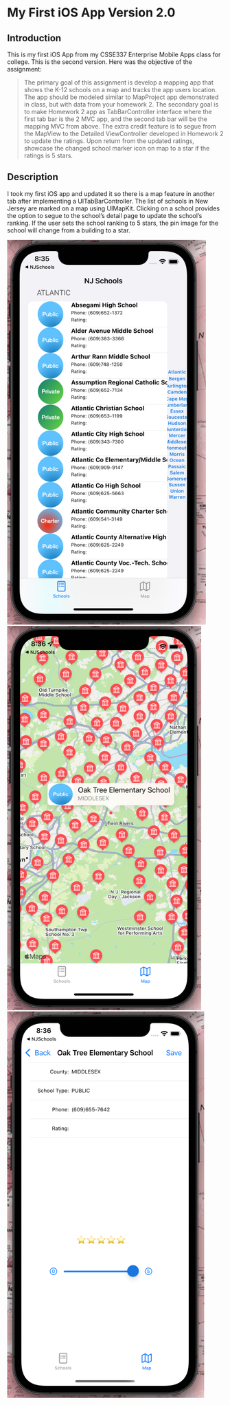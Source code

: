 # My First iOS App Version 2.0

## Introduction

This is my first iOS App from my CSSE337 Enterprise Mobile Apps class for college. This is the second version. Here was the objective of the assignment:

> The primary goal of this assignment is develop a mapping app that shows the K-12 schools on a map and tracks the app users location. The app should be modeled similar to MapProject app demonstrated in class, but with data from your homework 2. The secondary goal is to make Homework 2 app as TabBarController interface where the first tab bar is the 2 MVC app, and the second tab bar will be the mapping MVC from above. The extra credit feature is to segue from the MapView to the Detailed ViewController developed in Homework 2 to update the ratings. Upon return from the updated ratings, showcase the changed school marker icon on map to a star if the ratings is 5 stars.

## Description

I took my first iOS app and updated it so there is a map feature in another tab after implementing a UITabBarController. The list of schools in New Jersey are marked on a map using UIMapKit. Clicking on a school provides the option to segue to the school’s detail page to update the school’s ranking. If the user sets the school ranking to 5 stars, the pin image for the school will change from a building to a star.

![NJSchools2.0_List](/Images/NJSchools2.0_List.png)
![NJSchools2.0_Map](/Images/NJSchools2.0_Map.png)
![NJSchools2.0_Detail](/Images/NJSchools2.0_Detail.png)

